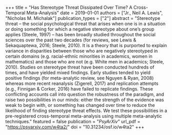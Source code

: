 +++
title = "Has Stereotype Threat Dissipated Over Time? A Cross-Temporal Meta-Analysis"
date = 2019-01-01
authors = ["Jr., Neil A. Lewis", "Nicholas M. Michalak"]
publication_types = ["2"]
abstract = "Stereotype threat – the social psychological threat that arises when one is in a situation or doing something for which a negative stereotype about one’s group applies (Steele, 1997) – has been broadly studied throughout the social sciences over the past two decades (for reviews, see Lewis & Sekaquaptewa, 2016; Steele, 2010). It is a theory that is purported to explain variance in disparities between those who are negatively stereotyped in certain domains (e.g. racial-ethnic minorities in academics, women in mathematics) and those who are not (e.g. White men in academics; Steele, 2010). Studies on stereotype threat have been conducted hundreds of times, and have yielded mixed findings. Early studies tended to yield positive findings (for meta-analytic review, see Nguyen & Ryan, 2008) whereas more recent reanalysis (Zigerell, 2017) and replication attempts (e.g., Finnigan & Corker, 2016) have failed to replicate findings. These conflicting accounts call into question the robustness of the paradigm, and raise two possibilities in our minds: either the strength of the evidence was weak to begin with, or something has changed over time to reduce the likelihood of finding stereotype threat effects. We test these possibilities in a pre-registered cross-temporal meta-analysis using multiple meta-analytic techniques."
featured = false
publication = "*PsyArXiv*"
url_pdf = "https://psyarxiv.com/w4ta2/"
doi = "10.31234/osf.io/w4ta2"
+++

